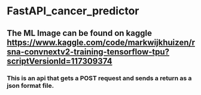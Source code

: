 # FastAPI_cancer_predictor
## The ML Image can be found on kaggle https://www.kaggle.com/code/markwijkhuizen/rsna-convnextv2-training-tensorflow-tpu?scriptVersionId=117309374

### This is an api that gets a POST request and sends a return as a json format file.
